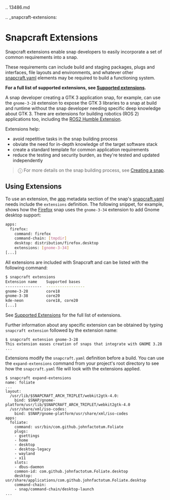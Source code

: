 .. 13486.md

.. _snapcraft-extensions:

# Snapcraft Extensions

Snapcraft extensions enable snap developers to easily incorporate a set of common requirements into a snap.

These requirements can include build and staging packages, plugs and interfaces, file layouts and environments, and whatever other [snapcraft.yaml](/t/the-snapcraft-format/8337) elements may be required to build a functioning system.

**For a full list of supported extensions, see [Supported extensions](/t/supported-extensions/20521).**

A snap developer creating a GTK 3 application snap, for example, can use the `gnome-3-28` extension to expose the GTK 3 libraries to a snap at build and runtime without the snap developer needing specific deep knowledge about GTK 3. There are extensions for building robotics (ROS 2) applications too, including the [ROS2 Humble Extension](/t/the-ros-2-humble-extension/30809).

Extensions help:
- avoid repetitive tasks in the snap building process
- obviate the need for in-depth knowledge of the target software stack
- create a standard template for common application requirements
- reduce the testing and security burden, as they're tested and updated independently

> ⓘ  For more details on the snap building process, see [Creating a snap](/t/creating-a-snap/6799).

## Using Extensions

To use an extension, the [app](/t/snapcraft-app-and-service-metadata/8335#heading--extension) metadata section of the snap's [snapcraft.yaml](/t/the-snapcraft-format/8337) needs include the `extensions` definition. The following snippet, for example, shows how the [Firefox](https://github.com/mozilla/gecko-dev/blob/d36cf98aa85f24ceefd07521b3d16b9edd2abcb7/taskcluster/docker/firefox-snap/firefox.snapcraft.yaml.in#L15) snap uses the `gnome-3-34` extension to add Gnome desktop support:

```bash
apps:
  firefox:
    command: firefox
    command-chain: [tmpdir]
    desktop: distribution/firefox.desktop
    extensions: [gnome-3-34]
[...]
```

All extensions are included with Snapcraft and can be listed with the following command:

```bash
$ snapcraft extensions
Extension name    Supported bases
----------------  -----------------
gnome-3-28        core18
gnome-3-38        core20
kde-neon          core18, core20
[...]
```

See [Supported Extensions](/t/supported-extensions/20521) for the full list of extensions.

Further information about any specific extension can be obtained by typing `snapcraft extension` followed by the extension name:

```shell
$ snapcraft extension gnome-3-28
This extension eases creation of snaps that integrate with GNOME 3.28
...
```

Extensions modify the `snapcraft.yaml` definition before a build. You can use the `expand-extensions` command from your project's root directory to see how the `snapcraft.yaml` file will look with the extensions applied.

```shell
$ snapcraft expand-extensions
name: foliate
...
layout:
  /usr/lib/$SNAPCRAFT_ARCH_TRIPLET/webkit2gtk-4.0:
    bind: $SNAP/gnome-platform/usr/lib/$SNAPCRAFT_ARCH_TRIPLET/webkit2gtk-4.0
  /usr/share/xml/iso-codes:
    bind: $SNAP/gnome-platform/usr/share/xml/iso-codes
apps:
  foliate:
    command: usr/bin/com.github.johnfactotum.Foliate
    plugs:
    - gsettings
    - home
    - desktop
    - desktop-legacy
    - wayland
    - x11
    slots:
    - dbus-daemon
    common-id: com.github.johnfactotum.Foliate.desktop
    desktop: usr/share/applications/com.github.johnfactotum.Foliate.desktop
    command-chain:
    - snap/command-chain/desktop-launch
...
```